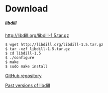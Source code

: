 
# Download

##### libdill

<http://libdill.org/libdill-1.5.tar.gz>

```
$ wget http://libdill.org/libdill-1.5.tar.gz
$ tar -xzf libdill-1.5.tar.gz 
$ cd libdill-1.5
$ ./configure
$ make
$ sudo make install
```

[GitHub repository](https://github.com/sustrik/libdill)

[Past versions of libdill](libdill-history.html)

